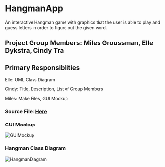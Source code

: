 # HangmanApp
An interactive Hangman game with graphics that the user is able to play and guess letters in order to figure out the given word.

## Project Group Members: Miles Groussman, Elle Dykstra, Cindy Tra

## Primary Responsiblities 
Elle: UML Class Diagram 

Cindy: Title, Description, List of Group Members 

Miles: Make Files, GUI Mockup

### Source File: [Here](https://github.com/cindydtra/HangmanApp/tree/gh-pages/src/HangmanApp)

### GUI Mockup
![GUIMockup](https://github.com/cindydtra/HangmanApp/blob/gh-pages/Images/Hangman%20GUI%20.png?raw=true)

### Hangman Class Diagram
![HangmanDiagram](https://github.com/cindydtra/HangmanApp/blob/gh-pages/Images/hangman-diagram.png?raw=true)
